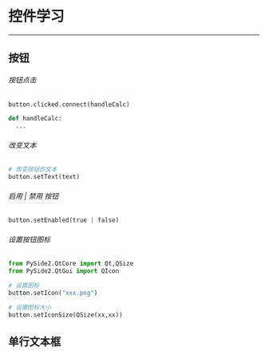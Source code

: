 # 控件学习

---

## 按钮

###### 按钮点击

```python
button.clicked.connect(handleCalc)

def handleCalc:
  ...
```

###### 改变文本

```python
# 改变按钮的文本
button.setText(text)
```

###### 启用 | 禁用 按钮

```python
button.setEnabled(true | false)
```

###### 设置按钮图标

```python
from PySide2.QtCore import Qt,QSize
from PySide2.QtGui import QIcon

# 设置图标
button.setIcon("xxx.png")

# 设置图标大小
button.setIconSize(QSize(xx,xx))
```

## 单行文本框
